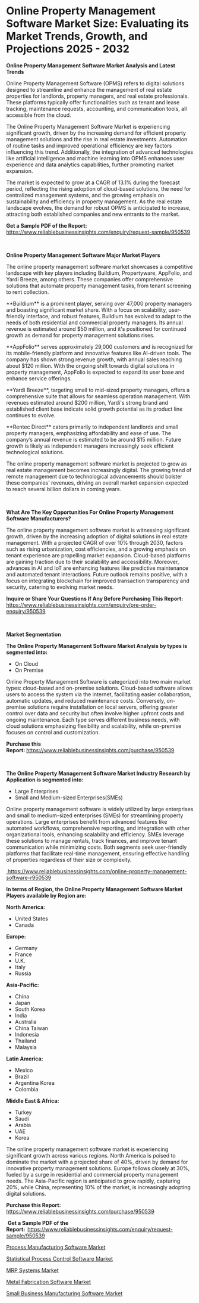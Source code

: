 <p><h1>Online Property Management Software Market Size: Evaluating its Market Trends, Growth, and Projections 2025 - 2032</h1></p><p><strong>Online Property Management Software Market Analysis and Latest Trends</strong></p>
<p><p>Online Property Management Software (OPMS) refers to digital solutions designed to streamline and enhance the management of real estate properties for landlords, property managers, and real estate professionals. These platforms typically offer functionalities such as tenant and lease tracking, maintenance requests, accounting, and communication tools, all accessible from the cloud.</p><p>The Online Property Management Software Market is experiencing significant growth, driven by the increasing demand for efficient property management solutions and the rise in real estate investments. Automation of routine tasks and improved operational efficiency are key factors influencing this trend. Additionally, the integration of advanced technologies like artificial intelligence and machine learning into OPMS enhances user experience and data analytics capabilities, further promoting market expansion.</p><p>The market is expected to grow at a CAGR of 13.1% during the forecast period, reflecting the rising adoption of cloud-based solutions, the need for centralized management systems, and the growing emphasis on sustainability and efficiency in property management. As the real estate landscape evolves, the demand for robust OPMS is anticipated to increase, attracting both established companies and new entrants to the market.</p></p>
<p><strong>Get a Sample PDF of the Report:&nbsp;</strong> <a href="https://www.reliablebusinessinsights.com/enquiry/request-sample/950539?utm_campaign=112&utm_medium=2&utm_source=Github&utm_content=ia&utm_term=06032025&utm_id=online-property-management-software">https://www.reliablebusinessinsights.com/enquiry/request-sample/950539</a></p>
<p>&nbsp;</p>
<p><strong>Online Property Management Software Major Market Players</strong></p>
<p><p>The online property management software market showcases a competitive landscape with key players including Buildium, Propertyware, AppFolio, and Yardi Breeze, among others. These companies offer comprehensive solutions that automate property management tasks, from tenant screening to rent collection.</p><p>**Buildium** is a prominent player, serving over 47,000 property managers and boasting significant market share. With a focus on scalability, user-friendly interface, and robust features, Buildium has evolved to adapt to the needs of both residential and commercial property managers. Its annual revenue is estimated around $50 million, and it's positioned for continued growth as demand for property management solutions rises.</p><p>**AppFolio** serves approximately 29,000 customers and is recognized for its mobile-friendly platform and innovative features like AI-driven tools. The company has shown strong revenue growth, with annual sales reaching about $120 million. With the ongoing shift towards digital solutions in property management, AppFolio is expected to expand its user base and enhance service offerings.</p><p>**Yardi Breeze**, targeting small to mid-sized property managers, offers a comprehensive suite that allows for seamless operation management. With revenues estimated around $200 million, Yardi's strong brand and established client base indicate solid growth potential as its product line continues to evolve.</p><p>**Rentec Direct** caters primarily to independent landlords and small property managers, emphasizing affordability and ease of use. The company’s annual revenue is estimated to be around $15 million. Future growth is likely as independent managers increasingly seek efficient technological solutions.</p><p>The online property management software market is projected to grow as real estate management becomes increasingly digital. The growing trend of remote management due to technological advancements should bolster these companies' revenues, driving an overall market expansion expected to reach several billion dollars in coming years.</p></p>
<p>&nbsp;</p>
<p><strong>What Are The Key Opportunities For Online Property Management Software Manufacturers?</strong></p>
<p><p>The online property management software market is witnessing significant growth, driven by the increasing adoption of digital solutions in real estate management. With a projected CAGR of over 10% through 2030, factors such as rising urbanization, cost efficiencies, and a growing emphasis on tenant experience are propelling market expansion. Cloud-based platforms are gaining traction due to their scalability and accessibility. Moreover, advances in AI and IoT are enhancing features like predictive maintenance and automated tenant interactions. Future outlook remains positive, with a focus on integrating blockchain for improved transaction transparency and security, catering to evolving market needs.</p></p>
<p><strong>Inquire or Share Your Questions If Any Before Purchasing This Report:</strong> <a href="https://www.reliablebusinessinsights.com/enquiry/pre-order-enquiry/950539?utm_campaign=112&utm_medium=2&utm_source=Github&utm_content=ia&utm_term=06032025&utm_id=online-property-management-software">https://www.reliablebusinessinsights.com/enquiry/pre-order-enquiry/950539</a></p>
<p>&nbsp;</p>
<p><strong>Market Segmentation</strong></p>
<p><strong>The Online Property Management Software Market Analysis by types is segmented into:</strong></p>
<p><ul><li>On Cloud</li><li>On Premise</li></ul></p>
<p><p>Online Property Management Software is categorized into two main market types: cloud-based and on-premise solutions. Cloud-based software allows users to access the system via the internet, facilitating easier collaboration, automatic updates, and reduced maintenance costs. Conversely, on-premise solutions require installation on local servers, offering greater control over data and security but often involve higher upfront costs and ongoing maintenance. Each type serves different business needs, with cloud solutions emphasizing flexibility and scalability, while on-premise focuses on control and customization.</p></p>
<p><strong>Purchase this Report:&nbsp;</strong><a href="https://www.reliablebusinessinsights.com/purchase/950539?utm_campaign=112&utm_medium=2&utm_source=Github&utm_content=ia&utm_term=06032025&utm_id=online-property-management-software">https://www.reliablebusinessinsights.com/purchase/950539</a></p>
<p>&nbsp;</p>
<p><strong>The Online Property Management Software Market Industry Research by Application is segmented into:</strong></p>
<p><ul><li>Large Enterprises</li><li>Small and Medium-sized Enterprises(SMEs)</li></ul></p>
<p><p>Online property management software is widely utilized by large enterprises and small to medium-sized enterprises (SMEs) for streamlining property operations. Large enterprises benefit from advanced features like automated workflows, comprehensive reporting, and integration with other organizational tools, enhancing scalability and efficiency. SMEs leverage these solutions to manage rentals, track finances, and improve tenant communication while minimizing costs. Both segments seek user-friendly platforms that facilitate real-time management, ensuring effective handling of properties regardless of their size or complexity.</p></p>
<p><a href="https://www.reliablebusinessinsights.com/online-property-management-software-r950539?utm_campaign=112&utm_medium=2&utm_source=Github&utm_content=ia&utm_term=06032025&utm_id=online-property-management-software">&nbsp;https://www.reliablebusinessinsights.com/online-property-management-software-r950539</a></p>
<p><strong>In terms of Region, the Online Property Management Software Market Players available by Region are:</strong></p>
<p>
    <p> <strong> North America: </strong>
        <ul>
            <li>United States</li>
            <li>Canada</li>
        </ul>
        </p> 
    <p> <strong> Europe: </strong>
        <ul>
            <li>Germany</li>
            <li>France</li>
            <li>U.K.</li>
            <li>Italy</li>
            <li>Russia</li>
        </ul>
        </p> 
    <p> <strong> Asia-Pacific: </strong>
        <ul>
            <li>China</li>
            <li>Japan</li>
            <li>South Korea</li>
            <li>India</li>
            <li>Australia</li>
            <li>China Taiwan</li>
            <li>Indonesia</li>
            <li>Thailand</li>
            <li>Malaysia</li>
        </ul>
        </p> 
    <p> <strong> Latin America: </strong>
        <ul>
            <li>Mexico</li>
            <li>Brazil</li>
            <li>Argentina Korea</li>
            <li>Colombia</li>
        </ul>
        </p> 
    <p> <strong> Middle East & Africa: </strong>
        <ul>
            <li>Turkey</li>
            <li>Saudi</li>
            <li>Arabia</li>
            <li>UAE</li>
            <li>Korea</li>
        </ul>
    </p>
    </p>
<p><p>The online property management software market is experiencing significant growth across various regions. North America is poised to dominate the market with a projected share of 40%, driven by demand for innovative property management solutions. Europe follows closely at 30%, fueled by a surge in residential and commercial property management needs. The Asia-Pacific region is anticipated to grow rapidly, capturing 20%, while China, representing 10% of the market, is increasingly adopting digital solutions.</p></p>
<p><strong>Purchase this Report: </strong><a href="https://www.reliablebusinessinsights.com/purchase/950539?utm_campaign=112&utm_medium=2&utm_source=Github&utm_content=ia&utm_term=06032025&utm_id=online-property-management-software">https://www.reliablebusinessinsights.com/purchase/950539</a></p>
<p>&nbsp;<strong>Get a Sample PDF of the Report:&nbsp;&nbsp;</strong><a href="https://www.reliablebusinessinsights.com/enquiry/request-sample/950539?utm_campaign=112&utm_medium=2&utm_source=Github&utm_content=ia&utm_term=06032025&utm_id=online-property-management-software">https://www.reliablebusinessinsights.com/enquiry/request-sample/950539</a></p>
<p><strong></strong></p>
<p><p><a href="https://github.com/cachaskluwe/Market-Research-Report-List-1/blob/main/process-manufacturing-software-market.md?utm_campaign=112&utm_medium=2&utm_source=Github&utm_content=ia&utm_term=06032025&utm_id=online-property-management-software">Process Manufacturing Software Market</a></p><p><a href="https://github.com/syskamazucqa/Market-Research-Report-List-1/blob/main/statistical-process-control-software-market.md?utm_campaign=112&utm_medium=2&utm_source=Github&utm_content=ia&utm_term=06032025&utm_id=online-property-management-software">Statistical Process Control Software Market</a></p><p><a href="https://github.com/thanenegenqa/Market-Research-Report-List-1/blob/main/mrp-systems-market.md?utm_campaign=112&utm_medium=2&utm_source=Github&utm_content=ia&utm_term=06032025&utm_id=online-property-management-software">MRP Systems Market</a></p><p><a href="https://github.com/lelkohydesyj/Market-Research-Report-List-1/blob/main/metal-fabrication-software-market.md?utm_campaign=112&utm_medium=2&utm_source=Github&utm_content=ia&utm_term=06032025&utm_id=online-property-management-software">Metal Fabrication Software Market</a></p><p><a href="https://github.com/cezilfinerv9/Market-Research-Report-List-1/blob/main/small-business-manufacturing-software-market.md?utm_campaign=112&utm_medium=2&utm_source=Github&utm_content=ia&utm_term=06032025&utm_id=online-property-management-software">Small Business Manufacturing Software Market</a></p></p>
